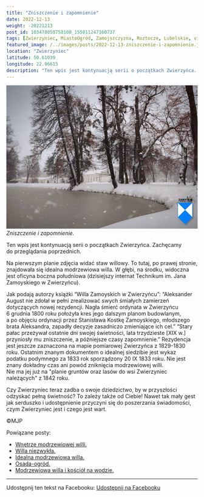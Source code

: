 ```yaml
---
title: "Zniszczenie i zapomnienie"
date: 2022-12-13
weight: -20221213
post_id: 103478058758108_155811247160737
tags: [Zwierzyniec, MiastoOgród, Zamojszczyzna, Roztocze, Lubelskie, villarestituta, turystyka, dziedzictwo, zabytki, krajobrazy]
featured_image: /../images/posts/2022-12-13-zniszczenie-i-zapomnienie.jpg
location: "Zwierzyniec"
latitude: 50.61039
longitude: 22.96615
description: "Ten wpis jest kontynuacją serii o początkach Zwierzyńca. Zachęcamy do przeglądania poprzednich...."
---
```


![Zniszczenie i zapomnienie.](/images/posts/2022-12-13-zniszczenie-i-zapomnienie.jpg)
*Zniszczenie i zapomnienie.*

Ten wpis jest kontynuacją serii o początkach Zwierzyńca. Zachęcamy do przeglądania poprzednich.

Na pierwszym planie zdjęcia widać staw willowy. To tutaj, po prawej stronie, znajdowała się idealna modrzewiowa willa. W głębi, na środku, widoczna jest oficyna boczna południowa (dzisiejszy internat Technikum im. Jana Zamoyskiego w Zwierzyńcu).

Jak podają autorzy książki “Willa Zamoyskich w Zwierzyńcu”:
“Aleksander August nie zdołał w pełni zrealizować swych śmiałych zamierzeń dotyczących nowej rezydencji. Nagła śmierć ordynata w Zwierzyńcu 6 grudnia 1800 roku położyła kres jego dalszym planom budowlanym, a po objęciu ordynacji przez Stanisława Kostkę Zamoyskiego, młodszego brata Aleksandra, zapadły decyzje zasadniczo zmieniające ich cel.”
“Stary pałac przeżywał ostatnie dni swojej świetności, lata trzydzieste [XIX w.] przyniosły mu zniszczenie, a późniejsze czasy zapomnienie.”
Rezydencja jest jeszcze zaznaczona na mapie pomiarowej Zwierzyńca z 1829-1830 roku. Ostatnim znanym dokumentem o idealnej siedzibie jest wykaz podatku podymnego za 1833 rok sporządzony 20 IX 1833 roku.
Nie jest znany dokładny czas ani powód zniknięcia modrzewiowej willi. Nie ma jej już na "planie gruntów oraz lasów do wsi Zwierzyniec należących" z 1842 roku.

Czy Zwierzyniec teraz zadba o swoje dziedzictwo, by w przyszłości odzyskać pełną świetność?
To zależy także od Ciebie!
Nawet tak mały gest jak serduszko i udostępnienie przyczyni się do poszerzania świadomości, czym Zwierzyniec jest i czego jest wart.



©MJP

Powiązane posty:
- [Wnętrze modrzewiowej willi.](/posts/Wnetrze-modrzewiowej-willi)
- [Willa niezwykła.](/posts/Willa-niezwykla)
- [Idealna modrzewiowa willa.](/posts/Idealna-modrzewiowa-willa)
- [Osada-ogród.](/posts/Osada-ogrod)
- [Modrzewiowa willa i kościół na wodzie.](/posts/Modrzewiowa-willa-i-kosciol-na-wodzie)


---

Udostępnij ten tekst na Facebooku:
[Udostępnij na Facebooku](https://www.facebook.com/sharer/sharer.php?u=https://stowarzyszeniewachniewskiej.pl/posts/Zniszczenie-i-zapomnienie)

<script type="application/ld+json">
{
  "@context": "https://schema.org",
  "@type": "BlogPosting",
  "headline": "Zniszczenie i zapomnienie.",
  "datePublished": "2022-12-13",
  "dateModified": "2022-12-13",
  "author": {
    "@type": "Person",
    "name": "Michał Jan Patyk"
  },
  "publisher": {
    "@type": "Organization",
    "name": "Stowarzyszenie im. Aleksandry Wachniewskiej",
    "logo": {
      "@type": "ImageObject",
      "url": "https://stowarzyszeniewachniewskiej.pl/images/logo/logo.svg"
    }
  },
  "mainEntityOfPage": {
    "@type": "WebPage",
    "@id": "https://stowarzyszeniewachniewskiej.pl/posts/Zniszczenie-i-zapomnienie"
  },
  "image": {
    "@type": "ImageObject",
    "url": "https://stowarzyszeniewachniewskiej.pl/images/posts/2022-12-13-zniszczenie-i-zapomnienie.jpg"
  },
  "articleSection": "Dziedzictwo Kulturowe i Zabytki",
  "keywords": "Zwierzyniec, MiastoOgród, Zamojszczyzna, Roztocze, Lubelskie, villarestituta, turystyka, dziedzictwo, zabytki, krajobrazy",
  "wordCount": 211,
  "articleBody": "Ten wpis jest kontynuacją serii o początkach Zwierzyńca. Zachęcamy do przeglądania poprzednich.\n\nNa pierwszym planie zdjęcia widać staw willowy. To tutaj, po prawej stronie, znajdowała się idealna modrzewiowa willa. W głębi, na środku, widoczna jest oficyna boczna południowa (dzisiejszy internat Technikum im. Jana Zamoyskiego w Zwierzyńcu).\n\nJak podają autorzy książki “Willa Zamoyskich w Zwierzyńcu”:\n“Aleksander August nie zdołał w pełni zrealizować swych śmiałych zamierzeń dotyczących nowej rezydencji. Nagła śmierć ordynata w Zwierzyńcu 6 grudnia 1800 roku położyła kres jego dalszym planom budowlanym, a po objęciu ordynacji przez Stanisława Kostkę Zamoyskiego, młodszego brata Aleksandra, zapadły decyzje zasadniczo zmieniające ich cel.”\n“Stary pałac przeżywał ostatnie dni swojej świetności, lata trzydzieste [XIX w.] przyniosły mu zniszczenie, a późniejsze czasy zapomnienie.”\nRezydencja jest jeszcze zaznaczona na mapie pomiarowej Zwierzyńca z 1829-1830 roku. Ostatnim znanym dokumentem o idealnej siedzibie jest wykaz podatku podymnego za 1833 rok sporządzony 20 IX 1833 roku.\nNie jest znany dokładny czas ani powód zniknięcia modrzewiowej willi. Nie ma jej już na \"planie gruntów oraz lasów do wsi Zwierzyniec należących\" z 1842 roku.\n\nCzy Zwierzyniec teraz zadba o swoje dziedzictwo, by w przyszłości odzyskać pełną świetność?\nTo zależy także od Ciebie!\nNawet tak mały gest jak serduszko i udostępnienie przyczyni się do poszerzania świadomości, czym Zwierzyniec jest i czego jest wart.\n \n         \n\n©MJP",
  "description": "Odkryj piękno Zwierzyńca i jego zabytki.",
  "copyrightHolder": {
    "@type": "Person",
    "name": "Michał Jan Patyk"
  }
}
</script>
<script type="application/ld+json">
{
  "@context": "https://schema.org",
  "@type": "BreadcrumbList",
  "itemListElement": [
    {
      "@type": "ListItem",
      "position": 1,
      "name": "Home",
      "item": "https://stowarzyszeniewachniewskiej.pl"
    },
    {
      "@type": "ListItem",
      "position": 2,
      "name": "posts",
      "item": "https://stowarzyszeniewachniewskiej.pl/posts"
    },
    {
      "@type": "ListItem",
      "position": 3,
      "name": "Zniszczenie i zapomnienie.",
      "item": "https://stowarzyszeniewachniewskiej.pl/posts/Zniszczenie-i-zapomnienie"
    }
  ]
}
</script>
